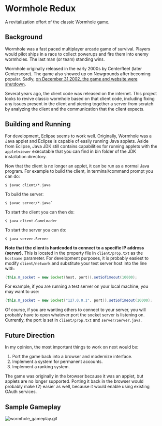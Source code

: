 Wormhole Redux
==============

A revitalization effort of the classic Wormhole game.

## Background

Wormhole was a fast paced multiplayer arcade game of survival. Players would pilot ships in a race to collect powerups and fire them into enemy wormholes. The last man (or team) standing wins.

Wormhole originally released in the early 2000s by Centerfleet (later Centerscore). The game also showed up on Newgrounds after becoming popular. Sadly, [on December 31 2002, the game and website were shutdown](http://web.archive.org/web/20021209120222/http://centerfleet.com:80/index.html).

Several years ago, the client code was released on the internet. This project looks to revive classic wormhole based on that client code, including fixing any issues present in the client and piecing together a server from scratch by analyzing the client and the communication that the client expects.

## Building and Running
For development, Eclipse seems to work well. Originally, Wormhole was a Java applet and Eclipse is capable of easily running Java applets. Aside from Eclipse, Java JDK still contains capabilities for running applets with the `appletviewer` executable that you can find in 
bin folder of the JDK installation directory.

Now that the client is no longer an applet, it can be run as a normal Java program. For example to build the client, in terminal/command prompt you can do:

```
$ javac client/*.java
```

To build the server:

```
$ javac server/*.java`
```

To start the client you can then do:

```
$ java client.GameLoader
```

To start the server you can do:

```
$ java server.Server
```

**Note that the client is hardcoded to connect to a specific IP address (server).** This is located in the property file in `client/prop.txt` as the `hostname` parameter. For development purposes, it is probably easiest to modify `client/network` and substitute your test server host into the line with:
``` java
(this.m_socket = new Socket(host, port)).setSoTimeout(10000);
```

For example, if you are running a test server on your local machine, you may want to use:
``` java
(this.m_socket = new Socket("127.0.0.1", port)).setSoTimeout(10000);
```

Of course, if you are wanting others to connect to your server, you will probably have to open whatever port the socket server is listening on. Currently, the port is set in `client/prop.txt` and `server/Server.java`.

## Future Direction

In my opinion, the most important things to work on next would be:

1. Port the game back into a browser and modernize interface.
2. Implement a system for permanent accounts.
3. Implement a ranking system.

The game was originally in the browser because it was an applet, but applets are no longer supported. Porting it back in the browser would probably make (2) easier as well, because it would enable using existing OAuth services. 

## Sample Gameplay

![wormhole_gameplay.gif](/harenbergsd/wormhole-redux/raw/master/wormhole_gameplay.gif)